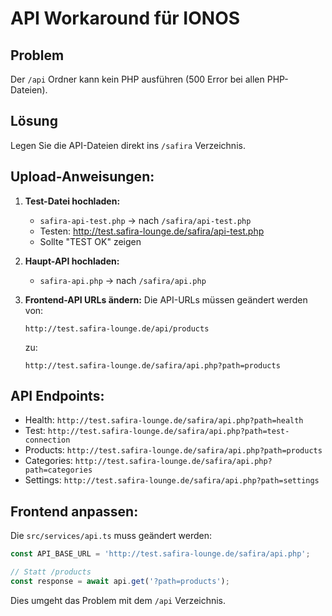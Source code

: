 # API Workaround für IONOS

## Problem
Der `/api` Ordner kann kein PHP ausführen (500 Error bei allen PHP-Dateien).

## Lösung
Legen Sie die API-Dateien direkt ins `/safira` Verzeichnis.

## Upload-Anweisungen:

1. **Test-Datei hochladen:**
   - `safira-api-test.php` → nach `/safira/api-test.php`
   - Testen: http://test.safira-lounge.de/safira/api-test.php
   - Sollte "TEST OK" zeigen

2. **Haupt-API hochladen:**
   - `safira-api.php` → nach `/safira/api.php`

3. **Frontend-API URLs ändern:**
   Die API-URLs müssen geändert werden von:
   ```
   http://test.safira-lounge.de/api/products
   ```
   zu:
   ```
   http://test.safira-lounge.de/safira/api.php?path=products
   ```

## API Endpoints:

- Health: `http://test.safira-lounge.de/safira/api.php?path=health`
- Test: `http://test.safira-lounge.de/safira/api.php?path=test-connection`
- Products: `http://test.safira-lounge.de/safira/api.php?path=products`
- Categories: `http://test.safira-lounge.de/safira/api.php?path=categories`
- Settings: `http://test.safira-lounge.de/safira/api.php?path=settings`

## Frontend anpassen:

Die `src/services/api.ts` muss geändert werden:

```typescript
const API_BASE_URL = 'http://test.safira-lounge.de/safira/api.php';

// Statt /products
const response = await api.get('?path=products');
```

Dies umgeht das Problem mit dem `/api` Verzeichnis.
